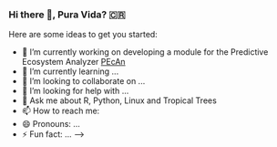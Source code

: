 ### Hi there 👋, Pura Vida? 🇨🇷 




Here are some ideas to get you started:

- 🔭 I’m currently working on developing a module for the Predictive Ecosystem Analyzer [PEcAn](https://pecanproject.github.io/)
- 🌱 I’m currently learning ...
- 👯 I’m looking to collaborate on ...
- 🤔 I’m looking for help with ...
- 💬 Ask me about R, Python, Linux and Tropical Trees  
- 📫 How to reach me: 
- 😄 Pronouns: ...
- ⚡ Fun fact: ...
-->
